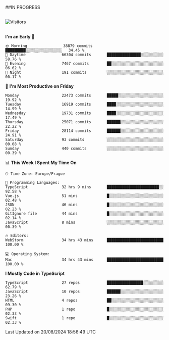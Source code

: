 ##IN PROGRESS
##
![Visitors](https://komarev.com/ghpvc/?username=petrbui&style=for-the-badge&label=Visitors+👀)



##
<!--
[![My GitHub stats](https://github-readme-stats.vercel.app/api?username=petrbui&theme=github_dark)](https://github.com/anuraghazra/github-readme-stats)

[![My wakatime stats](https://github-readme-stats.vercel.app/api/wakatime?username=petrbui&theme=github_dark)](https://github.com/anuraghazra/github-readme-stats)
-->
<!--START_SECTION:waka-->
**I'm an Early 🐤** 

```text
🌞 Morning                38879 commits       █████████░░░░░░░░░░░░░░░░   34.45 % 
🌆 Daytime                66304 commits       ███████████████░░░░░░░░░░   58.76 % 
🌃 Evening                7467 commits        ██░░░░░░░░░░░░░░░░░░░░░░░   06.62 % 
🌙 Night                  191 commits         ░░░░░░░░░░░░░░░░░░░░░░░░░   00.17 % 
```
📅 **I'm Most Productive on Friday** 

```text
Monday                   22473 commits       █████░░░░░░░░░░░░░░░░░░░░   19.92 % 
Tuesday                  16919 commits       ████░░░░░░░░░░░░░░░░░░░░░   14.99 % 
Wednesday                19731 commits       ████░░░░░░░░░░░░░░░░░░░░░   17.49 % 
Thursday                 25071 commits       ██████░░░░░░░░░░░░░░░░░░░   22.22 % 
Friday                   28114 commits       ██████░░░░░░░░░░░░░░░░░░░   24.91 % 
Saturday                 93 commits          ░░░░░░░░░░░░░░░░░░░░░░░░░   00.08 % 
Sunday                   440 commits         ░░░░░░░░░░░░░░░░░░░░░░░░░   00.39 % 
```


📊 **This Week I Spent My Time On** 

```text
🕑︎ Time Zone: Europe/Prague

💬 Programming Languages: 
TypeScript               32 hrs 9 mins       ███████████████████████░░   92.58 % 
Vue.js                   51 mins             █░░░░░░░░░░░░░░░░░░░░░░░░   02.48 % 
JSON                     46 mins             █░░░░░░░░░░░░░░░░░░░░░░░░   02.23 % 
GitIgnore file           44 mins             █░░░░░░░░░░░░░░░░░░░░░░░░   02.14 % 
JavaScript               8 mins              ░░░░░░░░░░░░░░░░░░░░░░░░░   00.39 % 

🔥 Editors: 
WebStorm                 34 hrs 43 mins      █████████████████████████   100.00 % 

💻 Operating System: 
Mac                      34 hrs 43 mins      █████████████████████████   100.00 % 
```

**I Mostly Code in TypeScript** 

```text
TypeScript               27 repos            ████████████████░░░░░░░░░   62.79 % 
JavaScript               10 repos            ██████░░░░░░░░░░░░░░░░░░░   23.26 % 
HTML                     4 repos             ██░░░░░░░░░░░░░░░░░░░░░░░   09.30 % 
PHP                      1 repo              █░░░░░░░░░░░░░░░░░░░░░░░░   02.33 % 
Swift                    1 repo              █░░░░░░░░░░░░░░░░░░░░░░░░   02.33 % 
```




 Last Updated on 20/08/2024 18:56:49 UTC
<!--END_SECTION:waka-->
